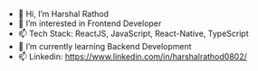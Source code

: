 - 👋 Hi, I’m Harshal Rathod
- 👀 I’m interested in Frontend Developer
- 📫 Tech Stack: ReactJS, JavaScript, React-Native, TypeScript
- 🌱 I’m currently learning Backend Development
- 📫 Linkedin: https://www.linkedin.com/in/harshalrathod0802/

<!---
Harshal0802/Harshal0802 is a ✨ special ✨ repository because its `README.md` (this file) appears on your GitHub profile.
You can click the Preview link to take a look at your changes.
--->
